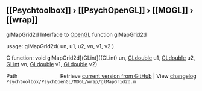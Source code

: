 ## [[Psychtoolbox]] &#8250; [[PsychOpenGL]] &#8250; [[MOGL]] &#8250; [[wrap]]

glMapGrid2d  Interface to [OpenGL](OpenGL) function glMapGrid2d  
  
usage:  glMapGrid2d( un, u1, u2, vn, v1, v2 )  
  
C function:  void glMapGrid2d[(GLint]((GLint) un, [GLdouble](GLdouble) u1, [GLdouble](GLdouble) u2, [GLint](GLint) vn, [GLdouble](GLdouble) v1, [GLdouble](GLdouble) v2)  




<div class="code_header" style="text-align:right;">
  <span style="float:left;">Path&nbsp;&nbsp;</span> <span class="counter">Retrieve <a href=
  "https://raw.github.com/Psychtoolbox-3/Psychtoolbox-3/beta/Psychtoolbox/PsychOpenGL/MOGL/wrap/glMapGrid2d.m">current version from GitHub</a> | View <a href=
  "https://github.com/Psychtoolbox-3/Psychtoolbox-3/commits/beta/Psychtoolbox/PsychOpenGL/MOGL/wrap/glMapGrid2d.m">changelog</a></span>
</div>
<div class="code">
  <code>Psychtoolbox/PsychOpenGL/MOGL/wrap/glMapGrid2d.m</code>
</div>

